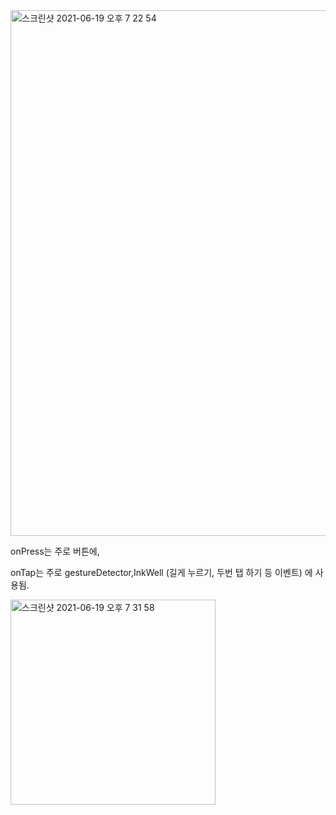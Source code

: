 <img width="841" alt="스크린샷 2021-06-19 오후 7 22 54" src="https://user-images.githubusercontent.com/74492426/122639237-c09d3e80-d133-11eb-881e-da8a37d1b607.png">

onPress는 주로 버튼에, 

onTap는 주로 gestureDetector,InkWell (길게 누르기, 두번 탭 하기 등 이벤트) 에 사용됨.

<img width="328" alt="스크린샷 2021-06-19 오후 7 31 58" src="https://user-images.githubusercontent.com/74492426/122639470-0575a500-d135-11eb-90fc-ee9a12952b66.png">
